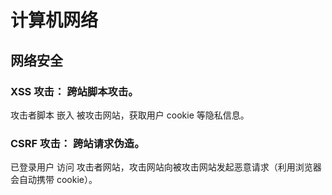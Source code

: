 # 计算机网络

## 网络安全

### XSS 攻击： 跨站脚本攻击。

攻击者脚本 嵌入 被攻击网站，获取用户 cookie 等隐私信息。

### CSRF 攻击： 跨站请求伪造。

已登录用户 访问 攻击者网站，攻击网站向被攻击网站发起恶意请求（利用浏览器会自动携带 cookie）。
